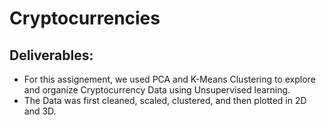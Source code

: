 # Cryptocurrencies

## Deliverables:
   * For this assignement, we used PCA and K-Means Clustering to explore and organize Cryptocurrency Data using Unsupervised learning.
   * The Data was first cleaned, scaled, clustered, and then plotted in 2D and 3D.
